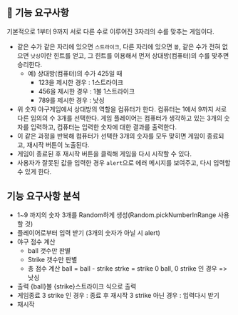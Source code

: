 ## 🎯 기능 요구사항

기본적으로 1부터 9까지 서로 다른 수로 이루어진 3자리의 수를 맞추는 게임이다.

- 같은 수가 같은 자리에 있으면 `스트라이크`, 다른 자리에 있으면 `볼`, 같은 수가 전혀 없으면 `낫싱`이란 힌트를 얻고, 그 힌트를 이용해서 먼저 상대방(컴퓨터)의 수를 맞추면 승리한다.
  - 예) 상대방(컴퓨터)의 수가 425일 때
     - 123을 제시한 경우 : 1스트라이크
     - 456을 제시한 경우 : 1볼 1스트라이크
     - 789를 제시한 경우 : 낫싱
- 위 숫자 야구게임에서 상대방의 역할을 컴퓨터가 한다. 컴퓨터는 1에서 9까지 서로 다른 임의의 수 3개를 선택한다. 게임 플레이어는 컴퓨터가 생각하고 있는 3개의 숫자를 입력하고, 컴퓨터는 입력한 숫자에 대한 결과를 출력한다.
- 이 같은 과정을 반복해 컴퓨터가 선택한 3개의 숫자를 모두 맞히면 게임이 종료되고, 재시작 버튼이 노출된다.
- 게임이 종료된 후 재시작 버튼을 클릭해 게임을 다시 시작할 수 있다.
- 사용자가 잘못된 값을 입력한 경우 `alert`으로 에러 메시지를 보여주고, 다시 입력할 수 있게 한다.



## 기능 요구사항 분석

- 1~9 까지의 숫자 3개를 Random하게 생성(Random.pickNumberInRange 사용할 것)
- 플레이어로부터 입력 받기 (3개의 숫자가 아닐 시 alert)
- 야구 점수 계산
    - ball 갯수만 판별
    - Strike 갯수만 판별
    - 총 점수 계산
        ball = ball - strike
        strke = strike
        0 ball, 0 strike 인 경우 => 낫싱
- 출력
    {ball}볼 {strike}스트라이크 식으로 출력
- 게임종료
    3 strike 인 경우 : 종료 후 재시작
    3 strike 아닌 경우 : 입력다시 받기
- 재시작